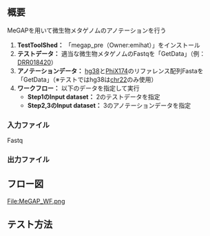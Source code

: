 
概要
----

MeGAPを用いて微生物メタゲノムのアノテーションを行う

1.  **TestToolShed：** 「megap_pre（Owner:emihat）」をインストール
2.  **テストデータ：** 適当な微生物メタゲノムのFastqを「GetData」（例：[DRR018420](ftp://ftp.ddbj.nig.ac.jp/ddbj_database/dra/fastq/DRA002/DRA002222/DRX016646/DRR018420.fastq.bz2)）
3.  **アノテーションデータ：** [hg38](http://hgdownload.cse.ucsc.edu/goldenPath/hg38/bigZips/hg38.fa.gz)と[PhiX174](https://raw.githubusercontent.com/galaxyproject/tools-devteam/master/data_managers/data_manager_fetch_genome_all_fasta/test-data/phiX174.fasta)のリファレンス配列Fastaを「GetData」（※テストではhg38は[chr22](http://hgdownload.cse.ucsc.edu/goldenPath/hg38/chromosomes/chr22.fa.gz)のみ使用）
4.  **ワークフロー：** 以下のデータを指定して実行
    -   **Step1のInput dataset：** 2のテストデータを指定
    -   **Step2,3のInput dataset：** 3のアノテーションデータを指定

### 入力ファイル

Fastq

### 出力ファイル

フロー図
--------

[<File:MeGAP_WF.png>](/File:MeGAP_WF.png "wikilink")

テスト方法
----------